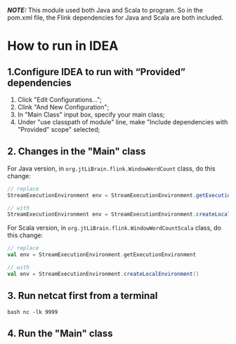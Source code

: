 ***NOTE:***
This module used both Java and Scala to program.
So in the pom.xml file, the Flink dependencies for Java and Scala are both included.


# How to run in IDEA
## 1.Configure IDEA to run with “Provided” dependencies
1. Click "Edit Configurations...";
2. Clink "And New Configuration";
3. In "Main Class" input box, specify your main class;
4. Under "use classpath of module" line, make "Include dependencies with "Provided" scope" selected;

## 2. Changes in the "Main" class
For Java version, in `org.jtLiBrain.flink.WindowWordCount` class, do this change:
```java
// replace
StreamExecutionEnvironment env = StreamExecutionEnvironment.getExecutionEnvironment();

// with
StreamExecutionEnvironment env = StreamExecutionEnvironment.createLocalEnvironment();
```
For Scala version, in `org.jtLiBrain.flink.WindowWordCountScala` class, do this change:

```scala
// replace
val env = StreamExecutionEnvironment.getExecutionEnvironment

// with
val env = StreamExecutionEnvironment.createLocalEnvironment()
```

## 3. Run netcat first from a terminal
`bash
nc -lk 9999
`

## 4. Run the "Main" class
